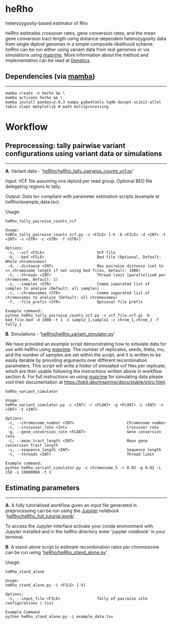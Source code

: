 heRho
=========
heterozygosity-based estimator of Rho

heRho estimates crossover rates, gene conversion rates, and the mean gene conversion tract length using distance-dependent heterozygosity data from single diploid genomes in a simple composite-likelihood scheme. heRho can be run either using variant data from real genomes or via simulations using [msprime](https://github.com/tskit-dev/msprime). More information about the method and implementation can be read at [Genetics](https://academic.oup.com/genetics/advance-article/doi/10.1093/genetics/iyac100/6623412).

## Dependencies (via [mamba](https://mamba.readthedocs.io/en/latest/))
-------
```
mamba create -n herho && \
mamba activate herho && \
mamba install pandas=2.0.3 numpy pybedtools tqdm docopt scikit-allel tabix nlopt matplotlib # math multiprocessing
```

# Workflow

## Preprocessing: tally pairwise variant configurations using variant data or simulations
-------
**A**. Variant data - '[heRho/heRho_tally_pairwise_counts_vcf.py](https://github.com/samebdon/heRho/blob/main/heRho/heRho_tally_pairwise_counts_vcf.py)'

Input: VCF file assuming one diploid per read group. Optional BED file delegating regions to tally.

Output: Data tsv compliant with parameter estimation scripts (example at heRho/example_data.tsv).

Usage:

```
heRho_tally_pairwise_counts_vcf

Usage: 
heRho_tally_pairwise_counts_vcf.py -v <FILE> [-h -b <FILE> -d <INT> -t <INT> -s <STR> -c <STR> -f <STR>]

Options:
 -v, --vcf <FILE>                       VCF file
 -b, --bed <FILE>                       Bed file (Optional, Default: Whole chromosomes)
 -d, --distance <INT>                   Max pairwise distance (set to << chromosome length if not using bed files, Default: 1000)
 -t, --threads <INT>                    Thread limit (parallelised per chromosome, Default: 1)
 -s, --samples <STR>                    Comma separated list of samples to analyse (Default: all samples)
 -c, --chromosomes <STR>                Comma separated list of chromosomes to analyse (Default: all chromosomes)
 -f, --file_prefix <STR>                Optional file prefix

Example command:
python heRho_tally_pairwise_counts_vcf.py -v vcf_file.vcf.gz -b bed_file.bed -d 1000 -t 1 -s sample_1,sample2 -c chrom_1,chrom_2 -f tally_1
```

**B**. Simulations - '[heRho/heRho_variant_simulator.py](https://github.com/samebdon/heRho/blob/main/heRho/heRho_variant_simulator.py)'

We have provided an example script demonstrating how to simulate data for use with heRho using [msprime](https://github.com/tskit-dev/msprime). The number of replicates, seeds, theta, mu, and the number of samples are set within the script, and it is written to be easily iterable by providing arguments over different recombination parameters. This script will write a folder of simulated vcf files per replicate, which are then usable following the instructions written above in workflow section A. For full instructions on using [msprime](https://github.com/tskit-dev/msprime) for simulating data please visit their documentation at https://tskit.dev/msprime/docs/stable/intro.html.
```
heRho_variant_simulator

Usage: 
heRho_variant_simulator.py -c <INT> -r <FLOAT> -g <FLOAT> -L <INT> -s <INT> -t <INT>
 
Options:
 -c, --chromosome_number <INT>                       Chromosome number
 -r, --crossover_rate <Int>                          Crossover rate
 -g, --gene_conversion_rate <FLOAT>                  Gene conversion rate
 -L, --mean_tract_length <INT>                       Mean gene conversion tract length
 -s, --sequence_length <INT>                         Sequence length
 -t, --threads <INT>                                 Thread limit
 
Example command:
python heRho_variant_simulator.py -c chromosome_5 -r 0.02 -g 0.02 -L 150 -s 10000000 -t 1
```

## Estimating parameters
-------

**A**. A fully tutorialised workflow given an input file generated in preprocessing can be run using the [Jupyter](https://jupyter.org/) notebook '[heRho/heRho_full_tutorial.ipynb](https://github.com/samebdon/heRho/blob/main/heRho/heRho_full_tutorial.ipynb)'.

To access the Jupyter interface activate your conda environment with Jupyter installed and in the heRho directory enter 'jupyter notebook' in your terminal.

**B**. A stand-alone script to estimate recombination rates per chromosome can be run using  '[heRho/heRho_stand_alone.py](https://github.com/samebdon/heRho/blob/main/heRho/heRho_stand_alone.py)'.

Usage:

```
heRho_stand_alone

Usage: 
heRho_stand_alone.py -i <FILE> [-h]
 
Options:
 -i, --input_file <FILE>                Tally of pairwise site configurations (.tsv)

Example Command
python heRho_stand_alone.py -i example_data.tsv
```

